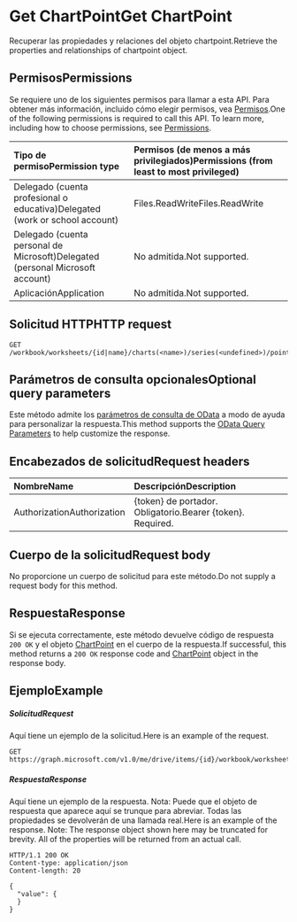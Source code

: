# <a name="get-chartpoint"></a><span data-ttu-id="d6388-101">Get ChartPoint</span><span class="sxs-lookup"><span data-stu-id="d6388-101">Get ChartPoint</span></span>

<span data-ttu-id="d6388-102">Recuperar las propiedades y relaciones del objeto chartpoint.</span><span class="sxs-lookup"><span data-stu-id="d6388-102">Retrieve the properties and relationships of chartpoint object.</span></span>
## <a name="permissions"></a><span data-ttu-id="d6388-103">Permisos</span><span class="sxs-lookup"><span data-stu-id="d6388-103">Permissions</span></span>
<span data-ttu-id="d6388-p101">Se requiere uno de los siguientes permisos para llamar a esta API. Para obtener más información, incluido cómo elegir permisos, vea [Permisos](../../../concepts/permissions_reference.md).</span><span class="sxs-lookup"><span data-stu-id="d6388-p101">One of the following permissions is required to call this API. To learn more, including how to choose permissions, see [Permissions](../../../concepts/permissions_reference.md).</span></span>

|<span data-ttu-id="d6388-106">Tipo de permiso</span><span class="sxs-lookup"><span data-stu-id="d6388-106">Permission type</span></span>      | <span data-ttu-id="d6388-107">Permisos (de menos a más privilegiados)</span><span class="sxs-lookup"><span data-stu-id="d6388-107">Permissions (from least to most privileged)</span></span>              |
|:--------------------|:---------------------------------------------------------|
|<span data-ttu-id="d6388-108">Delegado (cuenta profesional o educativa)</span><span class="sxs-lookup"><span data-stu-id="d6388-108">Delegated (work or school account)</span></span> | <span data-ttu-id="d6388-109">Files.ReadWrite</span><span class="sxs-lookup"><span data-stu-id="d6388-109">Files.ReadWrite</span></span>    |
|<span data-ttu-id="d6388-110">Delegado (cuenta personal de Microsoft)</span><span class="sxs-lookup"><span data-stu-id="d6388-110">Delegated (personal Microsoft account)</span></span> | <span data-ttu-id="d6388-111">No admitida.</span><span class="sxs-lookup"><span data-stu-id="d6388-111">Not supported.</span></span>    |
|<span data-ttu-id="d6388-112">Aplicación</span><span class="sxs-lookup"><span data-stu-id="d6388-112">Application</span></span> | <span data-ttu-id="d6388-113">No admitida.</span><span class="sxs-lookup"><span data-stu-id="d6388-113">Not supported.</span></span> |

## <a name="http-request"></a><span data-ttu-id="d6388-114">Solicitud HTTP</span><span class="sxs-lookup"><span data-stu-id="d6388-114">HTTP request</span></span>
<!-- { "blockType": "ignored" } -->
```http
GET /workbook/worksheets/{id|name}/charts(<name>)/series(<undefined>)/points(<undefined>)
```
## <a name="optional-query-parameters"></a><span data-ttu-id="d6388-115">Parámetros de consulta opcionales</span><span class="sxs-lookup"><span data-stu-id="d6388-115">Optional query parameters</span></span>
<span data-ttu-id="d6388-116">Este método admite los [parámetros de consulta de OData](http://developer.microsoft.com/en-us/graph/docs/overview/query_parameters) a modo de ayuda para personalizar la respuesta.</span><span class="sxs-lookup"><span data-stu-id="d6388-116">This method supports the [OData Query Parameters](http://developer.microsoft.com/en-us/graph/docs/overview/query_parameters) to help customize the response.</span></span>

## <a name="request-headers"></a><span data-ttu-id="d6388-117">Encabezados de solicitud</span><span class="sxs-lookup"><span data-stu-id="d6388-117">Request headers</span></span>
| <span data-ttu-id="d6388-118">Nombre</span><span class="sxs-lookup"><span data-stu-id="d6388-118">Name</span></span>      |<span data-ttu-id="d6388-119">Descripción</span><span class="sxs-lookup"><span data-stu-id="d6388-119">Description</span></span>|
|:----------|:----------|
| <span data-ttu-id="d6388-120">Authorization</span><span class="sxs-lookup"><span data-stu-id="d6388-120">Authorization</span></span>  | <span data-ttu-id="d6388-p102">{token} de portador. Obligatorio.</span><span class="sxs-lookup"><span data-stu-id="d6388-p102">Bearer {token}. Required.</span></span> |

## <a name="request-body"></a><span data-ttu-id="d6388-123">Cuerpo de la solicitud</span><span class="sxs-lookup"><span data-stu-id="d6388-123">Request body</span></span>
<span data-ttu-id="d6388-124">No proporcione un cuerpo de solicitud para este método.</span><span class="sxs-lookup"><span data-stu-id="d6388-124">Do not supply a request body for this method.</span></span>

## <a name="response"></a><span data-ttu-id="d6388-125">Respuesta</span><span class="sxs-lookup"><span data-stu-id="d6388-125">Response</span></span>

<span data-ttu-id="d6388-126">Si se ejecuta correctamente, este método devuelve código de respuesta `200 OK` y el objeto [ChartPoint](../resources/chartpoint.md) en el cuerpo de la respuesta.</span><span class="sxs-lookup"><span data-stu-id="d6388-126">If successful, this method returns a `200 OK` response code and [ChartPoint](../resources/chartpoint.md) object in the response body.</span></span>
## <a name="example"></a><span data-ttu-id="d6388-127">Ejemplo</span><span class="sxs-lookup"><span data-stu-id="d6388-127">Example</span></span>
##### <a name="request"></a><span data-ttu-id="d6388-128">Solicitud</span><span class="sxs-lookup"><span data-stu-id="d6388-128">Request</span></span>
<span data-ttu-id="d6388-129">Aquí tiene un ejemplo de la solicitud.</span><span class="sxs-lookup"><span data-stu-id="d6388-129">Here is an example of the request.</span></span>
<!-- {
  "blockType": "request",
  "name": "get_chartpoint"
}-->
```http
GET https://graph.microsoft.com/v1.0/me/drive/items/{id}/workbook/worksheets/{id|name}/charts(<name>)/series(<undefined>)/points(<undefined>)
```
##### <a name="response"></a><span data-ttu-id="d6388-130">Respuesta</span><span class="sxs-lookup"><span data-stu-id="d6388-130">Response</span></span>
<span data-ttu-id="d6388-p103">Aquí tiene un ejemplo de la respuesta. Nota: Puede que el objeto de respuesta que aparece aquí se trunque para abreviar. Todas las propiedades se devolverán de una llamada real.</span><span class="sxs-lookup"><span data-stu-id="d6388-p103">Here is an example of the response. Note: The response object shown here may be truncated for brevity. All of the properties will be returned from an actual call.</span></span>
<!-- {
  "blockType": "response",
  "truncated": true,
  "@odata.type": "microsoft.graph.chartPoint"
} -->
```http
HTTP/1.1 200 OK
Content-type: application/json
Content-length: 20

{
  "value": {
  }
}
```

<!-- uuid: 8fcb5dbc-d5aa-4681-8e31-b001d5168d79
2015-10-25 14:57:30 UTC -->
<!-- {
  "type": "#page.annotation",
  "description": "Get ChartPoint",
  "keywords": "",
  "section": "documentation",
  "tocPath": ""
}-->
